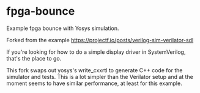 # fpga-bounce
Example fpga bounce with Yosys simulation.

Forked from the example https://projectf.io/posts/verilog-sim-verilator-sdl

If you're looking for how to do a simple display driver in SystemVerilog, that's the place to go.

This fork swaps out yosys's write_cxxrtl to generate C++ code for the simulator and tests.
This is a lot simpler than the Verilator setup and at the moment seems to have similar performance, at least for this example.
